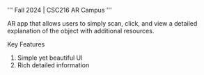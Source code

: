 '''
Fall 2024 | CSC216
AR Campus
'''

AR app that allows users to simply scan, click, and view a detailed explanation of the object with additional resources.

Key Features
1. Simple yet beautiful UI
2. Rich detailed information
